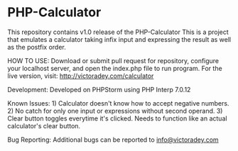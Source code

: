 # PHP-Calculator
This repository contains v1.0 release of the PHP-Calculator
This is a project that emulates a calculator taking infix input and expressing the result as well as the postfix order.

HOW TO USE:
	Download or submit pull request for repository, configure your localhost server, and open the index.php file to run
	program. 
	For the live version, visit: http://victoradey.com/calculator

Development: 
	Developed on PHPStorm using PHP Interp 7.0.12

Known Issues:
	1) Calculator doesn't know how to accept negative numbers.
	2) No catch for only one input or expressions without second operand.
	3) Clear button toggles everytime it's clicked. Needs to function like an actual calculator's clear button.
	
Bug Reporting:
	Additional bugs can be reported to info@victoradey.com
	
	
